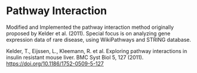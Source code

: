 # Pathway Interaction
Modified and Implemented the pathway interaction method originally proposed by Kelder et al. (2011). Special focus is on analyzing gene expression data of rare disease, using WikiPathways and STRING database.

Kelder, T., Eijssen, L., Kleemann, R. et al. Exploring pathway interactions in insulin resistant mouse liver. BMC Syst Biol 5, 127 (2011). https://doi.org/10.1186/1752-0509-5-127
